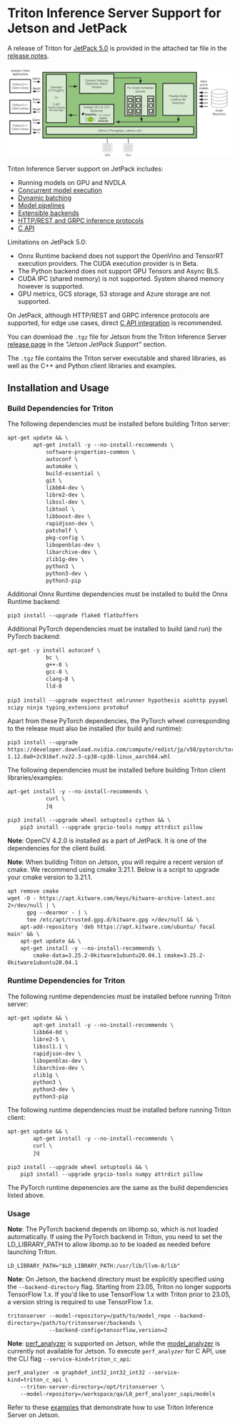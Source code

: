 <!--
# Copyright 2021-2023, NVIDIA CORPORATION & AFFILIATES. All rights reserved.
#
# Redistribution and use in source and binary forms, with or without
# modification, are permitted provided that the following conditions
# are met:
#  * Redistributions of source code must retain the above copyright
#    notice, this list of conditions and the following disclaimer.
#  * Redistributions in binary form must reproduce the above copyright
#    notice, this list of conditions and the following disclaimer in the
#    documentation and/or other materials provided with the distribution.
#  * Neither the name of NVIDIA CORPORATION nor the names of its
#    contributors may be used to endorse or promote products derived
#    from this software without specific prior written permission.
#
# THIS SOFTWARE IS PROVIDED BY THE COPYRIGHT HOLDERS ``AS IS'' AND ANY
# EXPRESS OR IMPLIED WARRANTIES, INCLUDING, BUT NOT LIMITED TO, THE
# IMPLIED WARRANTIES OF MERCHANTABILITY AND FITNESS FOR A PARTICULAR
# PURPOSE ARE DISCLAIMED.  IN NO EVENT SHALL THE COPYRIGHT OWNER OR
# CONTRIBUTORS BE LIABLE FOR ANY DIRECT, INDIRECT, INCIDENTAL, SPECIAL,
# EXEMPLARY, OR CONSEQUENTIAL DAMAGES (INCLUDING, BUT NOT LIMITED TO,
# PROCUREMENT OF SUBSTITUTE GOODS OR SERVICES; LOSS OF USE, DATA, OR
# PROFITS; OR BUSINESS INTERRUPTION) HOWEVER CAUSED AND ON ANY THEORY
# OF LIABILITY, WHETHER IN CONTRACT, STRICT LIABILITY, OR TORT
# (INCLUDING NEGLIGENCE OR OTHERWISE) ARISING IN ANY WAY OUT OF THE USE
# OF THIS SOFTWARE, EVEN IF ADVISED OF THE POSSIBILITY OF SUCH DAMAGE.
-->

# Triton Inference Server Support for Jetson and JetPack

A release of Triton for [JetPack 5.0](https://developer.nvidia.com/embedded/jetpack)
is provided in the attached tar file in the [release notes](https://github.com/triton-inference-server/server/releases).

![Triton on Jetson Diagram](images/triton_on_jetson.png)

Triton Inference Server support on JetPack includes:

* Running models on GPU and NVDLA
* [Concurrent model execution](architecture.md#concurrent-model-execution)
* [Dynamic batching](architecture.md#models-and-schedulers)
* [Model pipelines](architecture.md#ensemble-models)
* [Extensible backends](https://github.com/triton-inference-server/backend)
* [HTTP/REST and GRPC inference protocols](../customization_guide/inference_protocols.md)
* [C API](../customization_guide/inference_protocols.md#in-process-triton-server-api)

Limitations on JetPack 5.0:

* Onnx Runtime backend does not support the OpenVino and TensorRT execution providers.
The CUDA execution provider is in Beta.
* The Python backend does not support GPU Tensors and Async BLS.
* CUDA IPC (shared memory) is not supported. System shared memory however is supported.
* GPU metrics, GCS storage, S3 storage and Azure storage are not supported.

On JetPack, although HTTP/REST and GRPC inference protocols are supported, for edge
use cases, direct [C API integration](../customization_guide/inference_protocols.md#in-process-triton-server-api)
is recommended.

You can download the `.tgz` file for Jetson from the Triton Inference Server
[release page](https://github.com/triton-inference-server/server/releases) in the
_"Jetson JetPack Support"_ section.

The `.tgz` file contains the Triton server executable and shared libraries,
as well as the C++ and Python client libraries and examples.

## Installation and Usage

### Build Dependencies for Triton

The following dependencies must be installed before building Triton server:

```
apt-get update && \
        apt-get install -y --no-install-recommends \
            software-properties-common \
            autoconf \
            automake \
            build-essential \
            git \
            libb64-dev \
            libre2-dev \
            libssl-dev \
            libtool \
            libboost-dev \
            rapidjson-dev \
            patchelf \
            pkg-config \
            libopenblas-dev \
            libarchive-dev \
            zlib1g-dev \
            python3 \
            python3-dev \
            python3-pip
```

Additional Onnx Runtime dependencies must be installed to build the Onnx Runtime backend:

```
pip3 install --upgrade flake8 flatbuffers
```

Additional PyTorch dependencies must be installed to build (and run) the PyTorch backend:

```
apt-get -y install autoconf \
            bc \
            g++-8 \
            gcc-8 \
            clang-8 \
            lld-8

pip3 install --upgrade expecttest xmlrunner hypothesis aiohttp pyyaml scipy ninja typing_extensions protobuf
```

Apart from these PyTorch dependencies, the PyTorch wheel corresponding to the release must also be installed (for build and runtime):

```
pip3 install --upgrade https://developer.download.nvidia.com/compute/redist/jp/v50/pytorch/torch-1.12.0a0+2c916ef.nv22.3-cp38-cp38-linux_aarch64.whl
```

The following dependencies must be installed before building Triton client libraries/examples:

```
apt-get install -y --no-install-recommends \
            curl \
            jq

pip3 install --upgrade wheel setuptools cython && \
    pip3 install --upgrade grpcio-tools numpy attrdict pillow
```

**Note**: OpenCV 4.2.0 is installed as a part of JetPack. It is one of the dependencies for the client build.

**Note**: When building Triton on Jetson, you will require a recent version of cmake.
We recommend using cmake 3.21.1. Below is a script to upgrade your cmake version to 3.21.1.

```
apt remove cmake
wget -O - https://apt.kitware.com/keys/kitware-archive-latest.asc 2>/dev/null | \
      gpg --dearmor - | \
      tee /etc/apt/trusted.gpg.d/kitware.gpg >/dev/null && \
    apt-add-repository 'deb https://apt.kitware.com/ubuntu/ focal main' && \
    apt-get update && \
    apt-get install -y --no-install-recommends \
        cmake-data=3.25.2-0kitware1ubuntu20.04.1 cmake=3.25.2-0kitware1ubuntu20.04.1
```

### Runtime Dependencies for Triton

The following runtime dependencies must be installed before running Triton server:

```
apt-get update && \
        apt-get install -y --no-install-recommends \
        libb64-0d \
        libre2-5 \
        libssl1.1 \
        rapidjson-dev \
        libopenblas-dev \
        libarchive-dev \
        zlib1g \
        python3 \
        python3-dev \
        python3-pip
```

The following runtime dependencies must be installed before running Triton client:

```
apt-get update && \
        apt-get install -y --no-install-recommends \
        curl \
        jq

pip3 install --upgrade wheel setuptools && \
    pip3 install --upgrade grpcio-tools numpy attrdict pillow
```

The PyTorch runtime depenencies are the same as the build dependencies listed above.

### Usage

**Note**: The PyTorch backend depends on libomp.so, which is not loaded automatically.
If using the PyTorch backend in Triton, you need to set the LD_LIBRARY_PATH to allow
libomp.so to be loaded as needed before launching Triton.

```
LD_LIBRARY_PATH="$LD_LIBRARY_PATH:/usr/lib/llvm-8/lib"
```

**Note**: On Jetson, the backend directory must be explicitly specified using the
`--backend-directory` flag. Starting from 23.05, Triton no longer supports
TensorFlow 1.x. If you'd like to use TensorFlow 1.x with Triton prior to 23.05,
a version string is required to use TensorFlow 1.x.

```
tritonserver --model-repository=/path/to/model_repo --backend-directory=/path/to/tritonserver/backends \
             --backend-config=tensorflow,version=2
```

**Note**:
[perf_analyzer](https://github.com/triton-inference-server/client/blob/main/src/c++/perf_analyzer/README.md)
is supported on Jetson, while the [model_analyzer](model_analyzer.md) is
currently not available for Jetson. To execute `perf_analyzer` for C API, use
the CLI flag `--service-kind=triton_c_api`:

```shell
perf_analyzer -m graphdef_int32_int32_int32 --service-kind=triton_c_api \
    --triton-server-directory=/opt/tritonserver \
    --model-repository=/workspace/qa/L0_perf_analyzer_capi/models
```

Refer to these [examples](../examples/jetson/README.md) that demonstrate how to use Triton Inference Server on Jetson.

